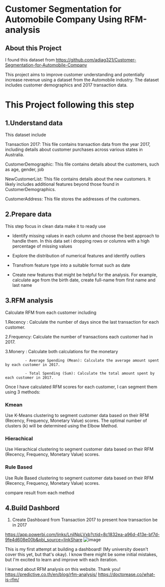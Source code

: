 # Customer Segmentation for Automobile Company Using RFM-analysis

## About this Project
I found this dataset from https://github.com/adiag321/Customer-Segmentation-for-Automobile-Company

This project aims to improve customer understanding and potentially increase revenue using a dataset from the Automobile industry. The dataset includes customer demographics and 2017 transaction data.

# This Project following this step
## 1.Understand data
This dataset include

Transaction 2017: This file contains transaction data from the year 2017, including details about customer purchases across various states in Australia.

CustomerDemographic: This file contains details about the customers, such as age, gender, job

NewCustomerList: This file contains details about the new customers. It likely includes additional features beyond those found in CustomerDemographics.

CustomerAddress: This file stores the addresses of the customers.

## 2.Prepare data
This step focus in clean data make it to ready use

- Identify missing values in each column and choose the best approach to handle them. In this data set i dropping rows or columns with a high percentage of missing values

- Explore the distribution of numerical features and identify outliers

- Transfrom feature type into a suitable format such as date
  
- Create new features that might be helpful for the analysis. For example, calculate age from the birth date, create full-name from first name and last name

## 3.RFM analysis
Calculate RFM from each customer including

1.Recency  : Calculate the number of days since the last transaction for each customer.

2.Frequency: Calculate the number of transactions each customer had in 2017.

3.Monery   : Calculate both calculations for the monetary 

             - Average Spending (Mean): Calculate the average amount spent by each customer in 2017.
             
             - Total Spending (Sum): Calculate the total amount spent by each customer in 2017.

Once I have calculated RFM scores for each customer, I can segment them using 3 methods:

### Kmean
Use K-Means clustering to segment customer data based on their RFM (Recency, Frequency, Monetary Value) scores. 
The optimal number of clusters (k) will be determined using the Elbow Method.

### Hierachical
Use Hierachical clustering to segment customer data based on their RFM (Recency, Frequency, Monetary Value) scores.

### Rule Based
Use Rule Based clustering to segment customer data based on their RFM (Recency, Frequency, Monetary Value) scores.

compare result from each method

## 4.Build Dashbord
1. Create Dashboard from Transaction 2017 to present how transaction be in 2017

https://app.powerbi.com/links/LnjlNpLVxb?ctid=8c1832ea-a96d-413e-bf7d-9fe4d608e00b&pbi_source=linkShare
![image](https://github.com/TongtaiM/Customer-Segmentation-for-Automobile-Company-Using-RFM-analysis/assets/159317591/b04a13a9-6e44-444f-9317-fba6328cc90e)
   


This is my first attempt at building a dashboard! (My university doesn't cover this yet, but that's okay).  I know there might be some initial mistakes, but I'm excited to learn and improve with each iteration.



I learned about RFM analysis on this website. Thank you!
https://predictive.co.th/en/blog/rfm-analysis/
https://doctorease.co/what-is-rfm/

